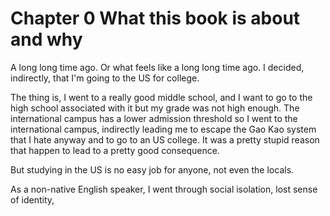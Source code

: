 # Chapter 0 What this book is about and why

A long long time ago. Or what feels like a long long time ago. I decided, indirectly, that I'm going to the US for college. 

The thing is, I went to a really good middle school, and I want to go to the high school associated with it but my grade was not high enough. The international campus has a lower admission threshold so I went to the international campus, indirectly leading me to escape the Gao Kao system that I hate anyway and to go to an US college. It was a pretty stupid reason that happen to lead to a pretty good consequence.

But studying in the US is no easy job for anyone, not even the locals.

As a non-native English speaker, I went through social isolation, lost sense of identity, 